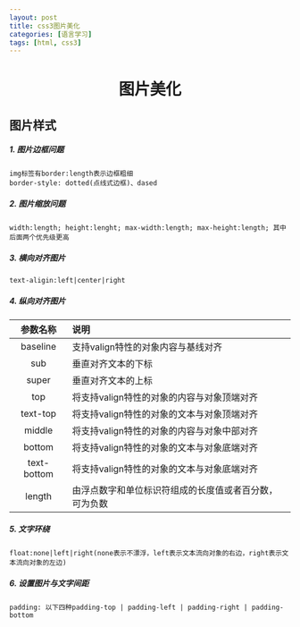 ```yaml
---
layout: post
title: css3图片美化
categories: [语言学习]
tags: [html, css3]
---
```

<h1 style="text-align:center">图片美化</h1>

## 图片样式

##### 1. 图片边框问题

	
```
img标签有border:length表示边框粗细
border-style: dotted(点线式边框)、dased
```
	
##### 2. 图片缩放问题

```
width:length; height:lenght; max-width:length; max-height:length; 其中后面两个优先级更高
```
	
##### 3. 横向对齐图片

```
text-aligin:left|center|right
```
	
##### 4. 纵向对齐图片
	
|参数名称|说明|
|:----:|:-----|
|baseline|支持valign特性的对象内容与基线对齐|
|sub| 垂直对齐文本的下标|
|super|垂直对齐文本的上标|
|top|将支持valign特性的对象的内容与对象顶端对齐|
|text-top|将支持valign特性的对象的文本与对象顶端对齐|
|middle|将支持valign特性的对象的内容与对象中部对齐|
|bottom|将支持valign特性的对象的文本与对象底端对齐|
|text-bottom|将支持valign特性的对象的文本与对象底端对齐|
|length|由浮点数字和单位标识符组成的长度值或者百分数，可为负数|
	
##### 5. 文字环绕
	
	float:none|left|right(none表示不漂浮，left表示文本流向对象的右边，right表示文本流向对象的左边)
	
##### 6. 设置图片与文字间距
	
	padding: 以下四种padding-top | padding-left | padding-right | padding-bottom
	